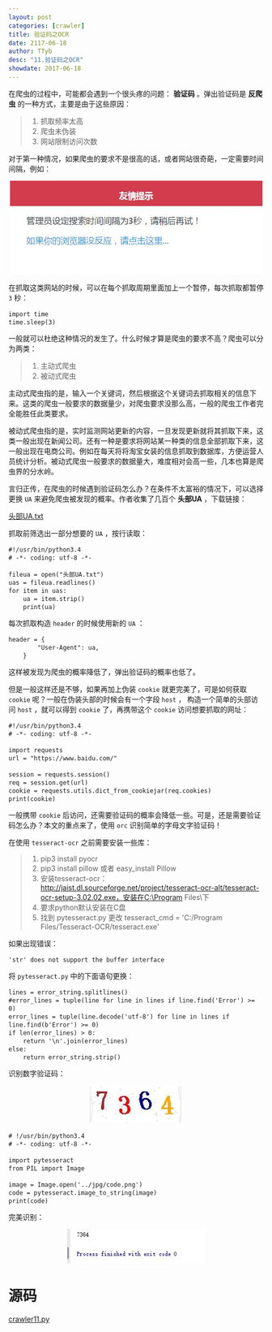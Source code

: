 ```yaml
---
layout: post
categories: [crawler]
title: 验证码之OCR
date: 2117-06-18
author: TTyb
desc: "11.验证码之OCR"
showdate: 2017-06-18
---
```


在爬虫的过程中，可能都会遇到一个很头疼的问题： **验证码** 。弹出验证码是 **反爬虫** 的一种方式，主要是由于这些原因：

>1. 抓取频率太高
>2. 爬虫未伪装
>3. 网站限制访问次数

对于第一种情况，如果爬虫的要求不是很高的话，或者网站很奇葩，一定需要时间间隔，例如：

<p style="text-align:center"><img  src="/img/crawler11/result1.jpg"/></p>

在抓取这类网站的时候，可以在每个抓取周期里面加上一个暂停，每次抓取都暂停 `3` 秒：

```
import time
time.sleep(3)
```

一般就可以杜绝这种情况的发生了。什么时候才算是爬虫的要求不高？爬虫可以分为两类：

>1. 主动式爬虫
>2. 被动式爬虫

主动式爬虫指的是，输入一个关键词，然后根据这个关键词去抓取相关的信息下来。这类的爬虫一般要求的数据量少，对爬虫要求没那么高，一般的爬虫工作者完全能胜任此类要求。

被动式爬虫指的是，实时监测网站更新的内容，一旦发现更新就将其抓取下来，这类一般出现在新闻公司。还有一种是要求将网站某一种类的信息全部抓取下来，这一般出现在电商公司。例如在每天将将淘宝女装的信息抓取到数据库，方便运营人员统计分析。被动式爬虫一般要求的数据量大，难度相对会高一些，几本也算是爬虫界的分水岭。

言归正传，在爬虫的时候遇到验证码怎么办？在条件不太富裕的情况下，可以选择更换 `UA` 来避免爬虫被发现的概率。作者收集了几百个 **头部UA** ，下载链接：

<a href="/code/crawler11/头部UA.txt" target="_blank">头部UA.txt</a>

抓取前筛选出一部分想要的 `UA` ，按行读取：

```
#!/usr/bin/python3.4
# -*- coding: utf-8 -*-

fileua = open("头部UA.txt")
uas = fileua.readlines()
for item in uas:
    ua = item.strip()
    print(ua)
```

每次抓取构造 `header` 的时候使用新的 `UA` ：

```
header = {
        "User-Agent": ua,
    }
```

这样被发现为爬虫的概率降低了，弹出验证码的概率也低了。

但是一般这样还是不够，如果再加上伪装 `cookie` 就更完美了，可是如何获取 `cookie` 呢？一般在伪装头部的时候会有一个字段 `host` ， 构造一个简单的头部访问 `host` ，就可以得到 `cookie` 了，再携带这个 `cookie` 访问想要抓取的网址：

```
#!/usr/bin/python3.4
# -*- coding: utf-8 -*-

import requests
url = "https://www.baidu.com/"

session = requests.session()
req = session.get(url)
cookie = requests.utils.dict_from_cookiejar(req.cookies)
print(cookie)
```

一般携带 `cookie` 后访问，还需要验证码的概率会降低一些。可是，还是需要验证码怎么办？本文的重点来了，使用 `orc` 识别简单的字母文字验证码！

在使用 `tesseract-ocr` 之前需要安装一些库：

>1. pip3 install pyocr
>2. pip3 install pillow 或者 easy_install Pillow
>3. 安装tesseract-ocr：http://jaist.dl.sourceforge.net/project/tesseract-ocr-alt/tesseract-ocr-setup-3.02.02.exe，安装在C:\Program Files\下
>4. 要求python默认安装在C盘
>5. 找到 pytesseract.py 更改 tesseract_cmd = 'C:/Program Files/Tesseract-OCR/tesseract.exe'

如果出现错误：

```
'str' does not support the buffer interface 
```

将 `pytesseract.py` 中的下面语句更换：

```
lines = error_string.splitlines()
#error_lines = tuple(line for line in lines if line.find('Error') >= 0)
error_lines = tuple(line.decode('utf-8') for line in lines if line.find(b'Error') >= 0)
if len(error_lines) > 0:
	return '\n'.join(error_lines)
else:
	return error_string.strip()
```

识别数字验证码：

<p style="text-align:center"><img  src="/img/crawler11/result2.jpg"/></p>

```
# !/usr/bin/python3.4
# -*- coding: utf-8 -*-

import pytesseract
from PIL import Image

image = Image.open('../jpg/code.png')
code = pytesseract.image_to_string(image)
print(code)
```

完美识别：

<p style="text-align:center"><img  src="/img/crawler11/result3.jpg"/></p>

# 源码

<a href="/code/crawler11/crawler11.py" target="_blank">crawler11.py</a>
